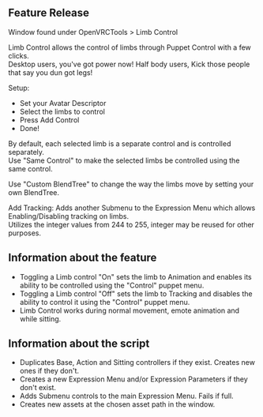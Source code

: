 ## Feature Release

Window found under OpenVRCTools > Limb Control  

Limb Control allows the control of limbs through Puppet Control with a few clicks.  
Desktop users, you've got power now! Half body users, Kick those people that say you dun got legs!

Setup:  
- Set your Avatar Descriptor  
- Select the limbs to control  
- Press Add Control  
- Done!  

By default, each selected limb is a separate control and is controlled separately.  
Use "Same Control" to make the selected limbs be controlled using the same control.  

Use "Custom BlendTree" to change the way the limbs move by setting your own BlendTree.  

Add Tracking: Adds another Submenu to the Expression Menu which allows Enabling/Disabling tracking on limbs.  
Utilizes the integer values from 244 to 255, integer may be reused for other purposes.  

## Information about the feature
- Toggling a Limb control "On" sets the limb to Animation and enables its ability to be controlled using the "Control" puppet menu.
- Toggling a Limb control "Off" sets the limb to Tracking and disables the ability to control it using the "Control" puppet menu.
- Limb Control works during normal movement, emote animation and while sitting.

## Information about the script
- Duplicates Base, Action and Sitting controllers if they exist. Creates new ones if they don't.
- Creates a new Expression Menu and/or Expression Parameters if they don't exist.
- Adds Submenu controls to the main Expression Menu. Fails if full.
- Creates new assets at the chosen asset path in the window.
